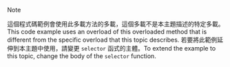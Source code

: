 > [!NOTE]
>  <span data-ttu-id="79122-101">這個程式碼範例會使用此多載方法的多載，這個多載不是本主題描述的特定多載。</span><span class="sxs-lookup"><span data-stu-id="79122-101">This code example uses an overload of this overloaded method that is different from the specific overload that this topic describes.</span></span> <span data-ttu-id="79122-102">若要將此範例延伸到本主題中使用，請變更 `selector` 函式的主體。</span><span class="sxs-lookup"><span data-stu-id="79122-102">To extend the example to this topic, change the body of the `selector` function.</span></span>
